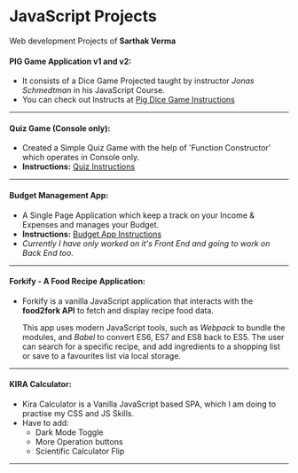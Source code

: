 # JavaScript Projects
Web development Projects of **Sarthak Verma**



#### PIG Game Application v1 and v2:
- It consists of a Dice Game Projected taught by instructor *Jonas Schmedtman* in his JavaScript Course.
- You can check out Instructs at [Pig Dice Game Instructions](https://github.com/sarthakvdev/JavaScript-Projects/blob/master/Dice%20Pig%20game%202/README.md)

---

#### Quiz Game (Console only):
- Created a Simple Quiz Game with the help of 'Function Constructor' which operates in Console only.
- **Instructions:** [Quiz Instructions](#blank)

---

#### Budget Management App:

- A Single Page Application which keep a track on your Income & Expenses and manages your Budget.
- **Instructions:** [Budget App Instructions](https://github.com/sarthakvdev/JavaScript-Projects/blob/master/Budget%20Management%20App/README.md)
- *Currently I have only worked on it's Front End and going to work on Back End too.*

***

#### Forkify - A Food Recipe Application:

- Forkify is a vanilla JavaScript application that interacts with the **food2fork API** to fetch and display recipe food data.

  This app uses modern JavaScript tools, such as *Webpack* to bundle the modules, and *Babel* to convert ES6, ES7 and ES8 back to ES5. The user can search for a specific recipe, and add ingredients to a shopping list or save to a favourites list via local storage.

---

#### KIRA Calculator:

- Kira Calculator is a Vanilla JavaScript based SPA, which I am doing to practise my CSS and JS Skills.
- Have to add:
  - Dark Mode Toggle
  - More Operation buttons
  - Scientific Calculator Flip

---



